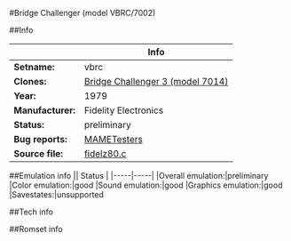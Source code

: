 #Bridge Challenger (model VBRC/7002)

##Info

||Info|
|-----|-----|
|**Setname:**|vbrc
|**Clones:**|[Bridge Challenger 3 (model 7014)](bridgec3.md)
|**Year:**|1979
|**Manufacturer:**|Fidelity Electronics
|**Status:**|preliminary
|**Bug reports:**|[MAMETesters](http://mametesters.org/view_all_set.php?type=1&temporary=y&search=fidelz80.c)
|**Source file:**|[fidelz80.c](https://github.com/mamedev/mame/blob/master/src/mess/drivers/fidelz80.c)

##Emulation info
|| Status |
|-----|-----|
|Overall emulation:|preliminary
|Color emulation:|good
|Sound emulation:|good
|Graphics emulation:|good
|Savestates:|unsupported

##Tech info

##Romset info

<!--- START OF EDITED COMMENT DO NOT TOUCH TEXT ABOVE-->
